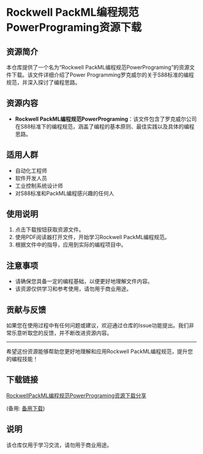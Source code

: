 # Rockwell PackML编程规范PowerPrograming资源下载

## 资源简介

本仓库提供了一个名为“Rockwell PackML编程规范PowerPrograming”的资源文件下载。该文件详细介绍了Power Programming罗克威尔的关于S88标准的编程规范，并深入探讨了编程思路。

## 资源内容

- **Rockwell PackML编程规范PowerPrograming**：该文件包含了罗克威尔公司在S88标准下的编程规范，涵盖了编程的基本原则、最佳实践以及具体的编程思路。

## 适用人群

- 自动化工程师
- 软件开发人员
- 工业控制系统设计师
- 对S88标准和PackML编程感兴趣的任何人

## 使用说明

1. 点击下载按钮获取资源文件。
2. 使用PDF阅读器打开文件，开始学习Rockwell PackML编程规范。
3. 根据文件中的指导，应用到实际的编程项目中。

## 注意事项

- 请确保您具备一定的编程基础，以便更好地理解文件内容。
- 该资源仅供学习和参考使用，请勿用于商业用途。

## 贡献与反馈

如果您在使用过程中有任何问题或建议，欢迎通过仓库的Issue功能提出。我们非常乐意听取您的反馈，并不断改进资源内容。

---

希望这份资源能够帮助您更好地理解和应用Rockwell PackML编程规范，提升您的编程技能！

## 下载链接
[RockwellPackML编程规范PowerPrograming资源下载分享](https://pan.quark.cn/s/d35f188a916c) 

(备用: [备用下载](https://pan.baidu.com/s/11GW_B-72eVLtVnmkX7J3Mw?pwd=1234))

## 说明

该仓库仅用于学习交流，请勿用于商业用途。
